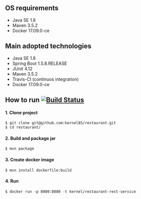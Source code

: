 ## OS requirements

- Java SE 1.8
- Maven 3.5.2
- Docker 17.09.0-ce

## Main adopted technologies

- Java SE 1.8
- Spring Boot 1.5.8.RELEASE
- JUnit 4.12
- Maven 3.5.2
- Travis-CI (continuos integration)
- Docker 17.09.0-ce

## How to run [![Build Status](https://travis-ci.org/kernel85/restaurant.svg?branch=master)](https://travis-ci.org/kernel85/restaurant)

#### 1. Clone project
```
$ git clone git@github.com:kernel85/restaurant.git
$ cd restaurant/
```

#### 2. Build and package jar
```$ mvn package```

#### 3. Create docker image
```$ mvn install dockerfile:build```

#### 4. Run
```$ docker run -p 8080:8080 -t kernel/restaurant-rest-service```
